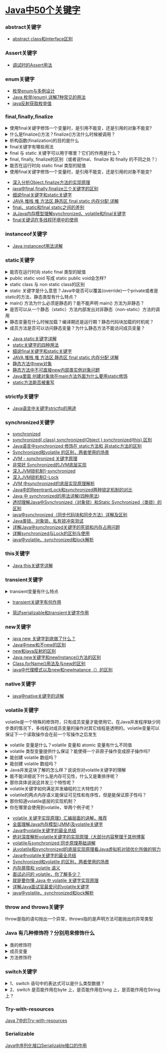 

# [Java中50个关键字](https://blog.csdn.net/candy_day/article/details/79942153)

### abstract关键字
* [abstract class和interface区别](https://blog.csdn.net/b_boy_hong10/article/details/80273259)

### Assert关键字
* [调试时的Assert用法](https://blog.csdn.net/jiang111_111shan/article/details/70186013)

### enum关键字
* [枚举enum与多例设计](https://blog.csdn.net/qq_36582604/article/details/81408919)
* [Java 枚举(enum) 详解7种常见的用法](https://blog.csdn.net/qq_27093465/article/details/52180865)
* [java反射获取枚举值](https://blog.csdn.net/Bronze5/article/details/80214011)

### final,finally,finalize
<details>
<summary>使用final关键字修饰一个变量时，是引用不能变，还是引用的对象不能变?</summary>
 是引用不能变（final引用恒定不变），引用的对象内容还是可以变的
</details>

<details>
<summary>什么是finalize()方法？finalize()方法什么时候被调用？</summary>

Java允许在类中定义一个名为finalize()的方法，一旦垃圾回收器准备好释放对象占用的存储空间，将首先调用finalize()方法，并且在下一次垃圾回收动作发生时，才会真正回收对象占用的内存。

</details>

<details>
<summary>析构函数(finalization)的目的是什么</summary>

析构函数目的是撤销对象前、完成一些清理工作，比如释放资源。释放了之后这些资源可以被回收，重新利用

</details>

<details>
<summary>final关键字有哪些用法</summary>

final关键字主要用于修饰类、类成员、方法、以及方法的形参。

final修饰成员属性：说明该成员属性是常量，不能被修改；

final修饰类，该类是最终类，不能被继承。

final修饰方法：该方法是最终方法，不能被重写。

final关键字修饰形参：1：当形参被修饰为final,那么该形参所属的方法中不能被篡改。

</details>

<details>
<summary>final 与 static 关键字可以用于哪里？它们的作用是什么？</summary>

用于修饰成员变量和成员方法，可以理解为“全局常量”，对于变量表示一旦给定值就不可以修改，并且通过类名可以访问；对于方法表示不可覆盖，并且可以通过类名直接访问

</details>


<details>
<summary> final, finally, finalize的区别（或者说final、finalize 和 finally 的不同之处？）</summary>

final关键字可以用于类，方法，变量前，用来表示该关键字修饰的类，方法，变量具有不可变的特性。

final关键字用于基本数据类型前：这时表明该关键字修饰的变量是一个常量，在定义后该变量的值就不能被修改。

final关键字用于方法声明前：这时意味着该方法时最终方法，只能被调用，不能被覆盖，但是可以被重载。

final关键字用于类名前：此时该类被称为最终类，该类不能被其他类继承。

finalize()方法来自于java.lang.Object，用于回收资源。可以为任何一个类添加finalize方法。finalize方法将在垃圾回收器清除对象之前调用。在实际应用中，不要依赖使用该方法回收任何短缺的资源，这是因为很难知道这个方法什么时候被调用。

finally，当代码抛出一个异常时，就会终止方法中剩余代码的处理，并退出这个方法的执行。finally块是程序在正常情况下或异常情况下都会运行的。比较适合用于既要处理异常又有资源释放的代码，保证了资源的合理回收。

</details>

<details>
<summary>能否在运行时向 static final 类型的赋值</summary>

不可以，被static final修饰的变量只能在被定义的时候或者类的静态代码块中初始化，一旦赋值后就不能在改变了。static final相当于类常量，就是在类被加载进内存的时候就要为属性分配内存，static块就是类被加载的时候执行且被执行一次，所以可以在其中进行初始化。

</details>

<details>
<summary>使用final关键字修饰一个变量时，是引用不能变，还是引用的对象不能变?</summary>

是引用不能变（final引用恒定不变），引用的对象内容还是可以变的

</details>

* [深入分析Object.finalize方法的实现原理](http://www.importnew.com/23913.html)
* [java中final,finally,finalize三个关键字的区别](https://blog.csdn.net/NDboy/article/details/45535201)
* [细说final关键字和static关键字](https://blog.csdn.net/m15732622413/article/details/53241231)
* [JAVA 堆栈 堆 方法区 静态区 final static 内存分配 详解](https://blog.csdn.net/peterwin1987/article/details/7571808)
* [final、static和final static之间的差别](https://blog.csdn.net/tracyjack123/article/details/81630997)
* [从Java内存模型理解synchronized、volatile和final关键字](https://blog.csdn.net/fuzhongmin05/article/details/60464835)
* [final关键词在多线程环境中的使用](https://blog.csdn.net/xiaoxiaoxuanao/article/details/52573859)


### instanceof关键字
* [Java instanceof用法详解](https://blog.csdn.net/kuangay/article/details/81563992)

### static关键字
<details>
<summary>能否在运行时向 static final 类型的赋值</summary>
不可以，被static final修饰的变量只能在被定义的时候或者类的静态代码块中初始化，一旦赋值后就不能在改变了。static final相当于类常量，就是在类被加载进内存的时候就要为属性分配内存，static块就是类被加载的时候执行且被执行一次，所以可以在其中进行初始化。

</details>

<details>
<summary>public static void 写成 static public void会怎样?</summary>

一样的

</details>

<details>
<summary>static class 与 non static class的区别</summary>
 
* 内部静态类不需要有指向外部类的引用。但非静态内部类需要持有对外部类的引用。

* 非静态内部类能够访问外部类的静态和非静态成员。静态类不能访问外部类的非静态成员。他只能访问外部类的静态成员。

* 一个非静态内部类不能脱离外部类实体被创建，一个非静态内部类可以访问外部类的数据和方法，因为他就在外部类里面。

#### 生命周期（Lifecycle）：

* 静态方法（Static Method）与静态成员变量一样，属于类本身，在类装载的时候被装载到内存（Memory），不自动进行销毁，会一直存在于内存中，直到JVM关闭。

* 非静态方法（Non-Static Method）又叫实例化方法，属于实例对象，实例化后才会分配内存，必须通过类的实例来引用。不会常驻内存，当实例对象被JVM 回收之后，也跟着消失。

效率：静态方法的使用效率比非静态方法的效率高。

#### 线程安全

* 静态方法是共享代码段，静态变量是共享数据段。既然是“共享”就有并发（Concurrence）的问题。

* 非静态方法是针对确定的一个对象的，所以不会存在线程安全的问题。

静态方法和实例方法是一样的，在类型第一次被使用时加载。调用的速度基本上没有差别。
 
</details>

<details>
<summary>static 关键字是什么意思？Java中是否可以覆盖(override)一个private或者是static的方法，静态类型有什么特点？</summary>

static表示静态的意思，可用于修饰成员变量和成员函数，被静态修饰的成员函数只能访问静态成员，不可以访问非静态成员。静态是随着类的加载而加载的，因此可以直接用类进行访问。 重写是子类中的方法和子类继承的父类中的方法一样（函数名，参数，参数类型，反回值类型），但是子类中的访问权限要不低于父类中的访问权限。重写的前提是必须要继承，private修饰不支持继承，因此被私有的方法不可以被重写。在Java中，如果父类中含有一个静态方法，且在子类中也含有一个返回类型、方法名、参数列表均与之相同的静态方法，那么该子类实际上只是将父类中的该同名方法进行了隐藏，而非重写。换句话说，父类和子类中含有的其实是两个没有关系的方法，它们的行为也并不具有多态性。

</details> 

<details>
<summary>main() 方法为什么必须是静态的？能不能声明 main() 方法为非静态？</summary>

用static修饰的就是静态方法。静态方法不依靠对象而存在。其直接与类有关，只要包含在类中，就可以得到执行，而不一定依附于对象的存在而执行。因此，main方法作为程序的入口方法，在这之前是不可能有任何对象被建立的，也就在main之前包括main自身不可能是非静态方法。所以main方法一定是静态的，有类就行——从而得到执行，进而有更多静态或非静态方法得到执行。

</details> 

<details>
<summary>是否可以从一个静态（static）方法内部发出对非静态（non-static）方法的调用</summary>
 
 不可以，静态函数中不能访问非静态成员变量，只能访问静态变量。因为静态优先于对象存在.静态方法中更不可以出现this
 
</details>  

<details>
<summary>静态变量在什么时候加载？编译期还是运行期？静态代码块加载的时机呢？</summary>
 
 静态是随着类的加载而加载的，JVM的代码编译运行顺序是编译、类的加载到执行，属于二者的过渡期。静态代码块也是如此
 
</details>  


<details>
<summary>成员方法是否可以访问静态变量？为什么静态方法不能访问成员变量？</summary>
 
 成员方法中可以访问静态成员变量。

请看下面代码来确定程序的打印先后顺序：

```java

public class test {

    public static void main(String[] args) {
        new test();
    }

    static int num = 4;

    {
        num += 3;
        System.out.println(b);
    }

    int a = 5;

    {
        System.out.println(c);
    }

    test() {System.out.println(d);}

    static {System.out.println(a);}

    static void run() {System.out.println(e);}
}

```

执行顺序如下：

```java

public class test {        //1.第一步，准备加载类

    public static void main(String[] args) {
        new test();        //4.第四步，new一个类，但在new之前要处理匿名代码块
    }

    static int num = 4;    //2.第二步，静态变量和静态代码块的加载顺序由编写先后决定

    {
        num += 3;
        System.out.println(b);//5.第五步，按照顺序加载匿名代码块，代码块中有打印
    }

    int a = 5;                //6.第六步，按照顺序加载变量

    {  成员变量第三个
        System.out.println(c);    //7.第七步，按照顺序打印c
    }
              //如果将构造函数和构造代码块互换，依旧还是先执行构造代码块。
    test() {  //类的构造函数，第四个加载
        System.out.println(d);     //8.第八步，最后加载构造函数，完成对象的建立
    }

    static {             //3.第三步，静态块，然后执行静态代码块，因为有输出，故打印a
        System.out.println(a);
    }

    static void run()              //静态方法，调用的时候才加载 注意看，e没有加载
    {
        System.out.println(e);
    }
}

```

静态块（静态变量）——成员变量——构造方法——静态方法

1、静态代码块（只加载一次） 2、构造方法（创建一个实例就加载一次）3、静态方法需要调用才会执行.

如果类还没有被加载：

1、先执行父类的静态代码块和静态变量初始化，并且静态代码块和静态变量的执行顺序只跟代码中出现的顺序有关。

2、执行子类的静态代码块和静态变量初始化。

3、执行父类的实例变量初始化

4、执行父类的构造函数（有构造代码块则先执行构造代码块）

5、执行子类的实例变量初始化

6、执行子类的构造函数

如果类已经被加载：

则静态代码块和静态变量就不用重复执行，再创建类对象时，只执行与实例相关的变量初始化和构造方法。

补充构造代码块：给对象进行初始化。对象一建立就运行并且优先于构造函数。

构造代码块和构造函数的区别，**构造代码块是给所有对象进行统一初始化， 构造函数给对应的对象初始化。**
 
</details>  


* [Java static关键字详解](https://blog.csdn.net/kuangay/article/details/81485324)
* [static关键字的四种用法](https://blog.csdn.net/shuyizhi/article/details/79700054)
* [细说final关键字和static关键字](https://blog.csdn.net/m15732622413/article/details/53241231)
* [JAVA 堆栈 堆 方法区 静态区 final static 内存分配 详解](https://blog.csdn.net/peterwin1987/article/details/7571808)
* [静态方法中new对象](https://blog.csdn.net/weixin_41929877/article/details/80422009)
* [静态方法中不可直接new内部类实例对象问题](https://blog.csdn.net/aizhihua19900214/article/details/79714235)
* [Java里面 创建对象放在main方法外面为什么要用static修饰](https://www.zhihu.com/question/322912459/answer/674332458?utm_source=wechat_session&utm_medium=social&utm_oi=991812777480134656)
* [static方法能否被重写](https://blog.csdn.net/xiangwanpeng/article/details/52504274?locationNum=12&fps=1)

### strictfp关键字
* [Java语言中关键字strictfp的用途](https://blog.csdn.net/redv/article/details/326444)

### synchronized关键字
* [synchronized](https://blog.csdn.net/mingyundezuoan/article/details/79264644)
* [synchronized(.class) synchronized(Object ) synchronized(this) 区别](https://blog.csdn.net/u011996917/article/details/80783471)
* [Java语言中synchronized 修饰在 static方法和 非static方法的区别](https://blog.csdn.net/virgoboy2004/article/details/7585182)
* [Synchronized和volatile 的区别，两者使用的场景](https://blog.csdn.net/yinni11/article/details/81514082)
* [JVM - synchronized 关键字原理](https://blog.csdn.net/dao_wolf/article/details/85627828)
* [非常好   Synchronized的JVM底层实现](https://blog.csdn.net/Winston_Limf/article/details/80915304)
* [深入JVM锁机制1-synchronized](https://blog.csdn.net/chen77716/article/details/6618779)
* [深入JVM锁机制2-Lock](https://blog.csdn.net/chen77716/article/details/6641477)
* [JVM 中synchronized的底层实现原理解析](https://blog.csdn.net/HinstenyHisoka/article/details/80864378)
* [Java中的ReentrantLock和synchronized两种锁定机制的对比](https://blog.csdn.net/fw0124/article/details/6672522)
* [Java 中 synchronized的用法详解(四种用法)](https://www.jb51.net/article/74566.htm)
* [透彻理解Java中Synchronized（对象锁）和Static Synchronized（类锁）的区别](https://www.jb51.net/article/140175.htm)
* [java中synchronized（同步代码块和同步方法）详解及区别](https://www.jb51.net/article/106941.htm)
* [Java类锁、对象锁、私有锁冲突测试](https://www.jb51.net/article/56440.htm)
* [详解Java中synchronized关键字的死锁和内存占用问题](https://www.jb51.net/article/86666.htm)
* [详解synchronized与Lock的区别与使用](https://blog.csdn.net/u012403290/article/details/64910926)
* [java中volatile、synchronized和lock解析](https://blog.csdn.net/ztchun/article/details/60778950)
### this关键字
* [Java this关键字详解](https://blog.csdn.net/kuangay/article/details/81535701)

### transient关键字

<details>
<summary>transient变量有什么特点</summary>
 
 一旦变量被transient修饰，变量将不再是对象持久化的一部分，该变量内容在序列化后无法获得访问。
 
transient关键字只能修饰变量，而不能修饰方法和类。注意，本地变量是不能被transient关键字修饰的。变量如果是用户自定义类变量，则该类需要实现Serializable接口。

被transient关键字修饰的变量不能被序列化，一个静态变量不管是否被transient修饰，均不能被序列化。

</details> 

* [transient关键字有何作用](https://blog.csdn.net/duyiwuerluozhixiang/article/details/86633179)

* [简述serializable和transient关键字作用](https://blog.csdn.net/java__project/article/details/54960525)


### new关键字
* [java new 关键字到底做了什么？](https://blog.csdn.net/u010523770/article/details/68969482)
* [Java中new和不new的区别](https://blog.csdn.net/xujiangdong1992/article/details/73910088)
* [new和java反射的区别](https://blog.csdn.net/brucehome/article/details/17098971)
* [Java new关键字和newInstance()方法的区别](https://blog.csdn.net/shipfei_csdn/article/details/81939616)
* [Class.forName()用法及与new的区别](https://blog.csdn.net/zhangxichao100/article/details/51105205)
* [java中代理模式以及new和newInatance（）的区别](https://blog.csdn.net/lnjphjh/article/details/48752983)


### native关键字
* [java中native关键字的详解](https://blog.csdn.net/u013531824/article/details/21012655)

### volatile关键字

volatile是一个特殊的修饰符，只有成员变量才能使用它。在Java并发程序缺少同步类的情况下，多线程对成员变量的操作对其它线程是透明的。volatile变量可以保证下一个读取操作会在前一个写操作之后发生

<details>
<summary>volatile 变量是什么？volatile 变量和 atomic 变量有什么不同值</summary>
 
 Java语言提供了一种稍弱的同步机制，即volatile变量，用来确保将变量的更新操作通知到其他线程。当把变量声明为volatile类型后，编译器与运行时都会注意到这个变量是共享的，因此不会将该变量上的操作与其他内存操作一起重排序。volatile变量不会被缓存在寄存器或者对其他处理器不可见的地方，因此在读取volatile类型的变量时总会返回最新写入的值。
 
在访问volatile变量时不会执行加锁操作，因此也就不会使执行线程阻塞，因此volatile变量是一种比sychronized关键字更轻量级的同步机制。
 
</details> 

<details>
<summary>volatile 类型变量提供什么保证？能使得一个非原子操作变成原子操作吗?</summary>

volatile只提供了保证访问该变量时，每次都是从内存中读取最新值，并不会使用寄存器缓存该值——每次都会从内存中读取。而对该变量的修改，volatile并不提供原子性的保证。那么编译器究竟是直接修改内存的值，还是使用寄存器修改都符合volatile的定义。所以，一句话，volatile并不提供原子性的保证。

</details>

<details>
<summary>能创建 volatile 数组吗？</summary>

可以，volatile修饰的变量如果是对象或数组之类的，其含义是对象获数组的地址具有可见性，但是数组或对象内部的成员改变不具备可见性

</details>


<details>
<summary>能创建 volatile 数组吗？</summary>

可以，volatile修饰的变量如果是对象或数组之类的，其含义是对象获数组的地址具有可见性，但是数组或对象内部的成员改变不具备可见性

</details>

<details>
<summary> Java并发这块了解的怎么样？说说你对volatile关键字的理解</summary>


就我理解的而言，被volatile修饰的共享变量，就具有了以下两点特性：

1.保证了不同线程对该变量操作的内存可见性;

2.禁止指令重排序

</details>

<details>
<summary>能不能详细说下什么是内存可见性，什么又是重排序呢？</summary>

这个聊起来可就多了，我还是从Java内存模型说起吧。 Java虚拟机规范试图定义一种Java内存模型（JMM）,来屏蔽掉各种硬件和操作系统的内存访问差异，让Java程序在各种平台上都能达到一致的内存访问效果。简单来说，由于CPU执行指令的速度是很快的，但是内存访问的速度就慢了很多，相差的不是一个数量级，所以搞处理器的那群大佬们又在CPU里加了好几层高速缓存。 在Java内存模型里，对上述的优化又进行了一波抽象。JMM规定所有变量都是存在主存中的，类似于上面提到的普通内存，每个线程又包含自己的工作内存，方便理解就可以看成CPU上的寄存器或者高速缓存。所以线程的操作都是以工作内存为主，它们只能访问自己的工作内存，且工作前后都要把值在同步回主内存。 这么说得我自己都有些不清楚了，拿张纸画一下：



在线程执行时，首先会从主存中read变量值，再load到工作内存中的副本中，然后再传给处理器执行，执行完毕后再给工作内存中的副本赋值，随后工作内存再把值传回给主存，主存中的值才更新。 使用工作内存和主存，虽然加快的速度，但是也带来了一些问题。比如看下面一个例子：

i = i + 1;

假设i初值为0，当只有一个线程执行它时，结果肯定得到1，当两个线程执行时，会得到结果2吗？这倒不一定了。可能存在这种情况：

<a href="https://ibb.co/51ymY8T"><img src="https://i.ibb.co/9pL6wTn/2018120165342367.jpg" alt="2018120165342367" border="0"></a>
 
线程1： load i from 主存  // i = 0
    i + 1 // i = 1
线程2： load i from主存 // 因为线程1还没将i的值写回主存，所以i还是0
    i + 1 //i = 1
线程1: save i to 主存
线程2： save i to 主存
 

如果两个线程按照上面的执行流程，那么i最后的值居然是1了。如果最后的写回生效的慢，你再读取i的值，都可能是0，这就是缓存不一致问题。 下面就要提到你刚才问到的问题了，JMM主要就是围绕着如何在并发过程中如何处理原子性、可见性和有序性这3个特征来建立的，通过解决这三个问题，可以解除缓存不一致的问题。而volatile跟可见性和有序性都有关。


</details>

<details>
<summary>那你具体说说这并发三个特性呢？</summary>

1.原子性(Atomicity)： Java中，对基本数据类型的读取和赋值操作是原子性操作，所谓原子性操作就是指这些操作是不可中断的，要做一定做完，要么就没有执行。 比如：
 
i = 2;
j = i;
i++;
i = i + 1;
 

上面4个操作中，i=2是读取操作，必定是原子性操作，j=i你以为是原子性操作，其实吧，分为两步，一是读取i的值，然后再赋值给j,这就是2步操作了，称不上原子操作，i++和i = i + 1其实是等效的，读取i的值，加1，再写回主存，那就是3步操作了。所以上面的举例中，最后的值可能出现多种情况，就是因为满足不了原子性。 这么说来，只有简单的读取，赋值是原子操作，还只能是用数字赋值，用变量的话还多了一步读取变量值的操作。有个例外是，虚拟机规范中允许对64位数据类型(long和double)，分为2次32为的操作来处理，但是最新JDK实现还是实现了原子操作的。 JMM只实现了基本的原子性，像上面i++那样的操作，必须借助于synchronized和Lock来保证整块代码的原子性了。线程在释放锁之前，必然会把i的值刷回到主存的

2. 可见性(Visibility)： 说到可见性，Java就是利用volatile来提供可见性的。 当一个变量被volatile修饰时，那么对它的修改会立刻刷新到主存，当其它线程需要读取该变量时，会去内存中读取新值。而普通变量则不能保证这一点。 其实通过synchronized和Lock也能够保证可见性，线程在释放锁之前，会把共享变量值都刷回主存，但是synchronized和Lock的开销都更大

3. 有序性（Ordering） JMM是允许编译器和处理器对指令重排序的，但是规定了as-if-serial语义，即不管怎么重排序，程序的执行结果不能改变。比如下面的程序段：

```java

double pi = 3.14;  //A
double r = 1;    //B
double s= pi * r * r;//C
 
```

上面的语句，可以按照A->B->C执行，结果为3.14,但是也可以按照B->A->C的顺序执行，因为A、B是两句独立的语句，而C则依赖于A、B，所以A、B可以重排序，但是C却不能排到A、B的前面。JMM保证了重排序不会影响到单线程的执行，但是在多线程中却容易出问题。 比如这样的代码:

```java

int a = 0;
bool flag = false;
 
public void write() {
  a = 2;       //1
  flag = true;    //2
}
 
public void multiply() {
  if (flag) {     //3
    int ret = a * a;//4
  }
}

```

假如有两个线程执行上述代码段，线程1先执行write，随后线程2再执行multiply，最后ret的值一定是4吗？结果不一定：

<a href="https://ibb.co/w71LYMm"><img src="https://i.ibb.co/8bVBX6Z/2018120165556633.jpg" alt="2018120165556633" border="0"></a>

如图所示，write方法里的1和2做了重排序，线程1先对flag赋值为true，随后执行到线程2，ret直接计算出结果，再到线程1，这时候a才赋值为2,很明显迟了一步。 这时候可以为flag加上volatile关键字，禁止重排序，可以确保程序的有序性，也可以上重量级的synchronized和Lock来保证有序性,它们能保证那一块区域里的代码都是一次性执行完毕的。 另外，JMM具备一些先天的有序性,即不需要通过任何手段就可以保证的有序性，通常称为happens-before原则。<<JSR-133：Java Memory Model and Thread Specification>>定义了如下happens-before规则： 1.程序顺序规则： 一个线程中的每个操作，happens-before于该线程中的任意后续操作 2.监视器锁规则：对一个线程的解锁，happens-before于随后对这个线程的加锁 3.volatile变量规则： 对一个volatile域的写，happens-before于后续对这个volatile域的读 4.传递性：如果A happens-before B ,且 B happens-before C, 那么 A happens-before C 5.start()规则： 如果线程A执行操作ThreadB_start()(启动线程B) , 那么A线程的ThreadB_start()happens-before 于B中的任意操作 6.join()原则： 如果A执行ThreadB.join()并且成功返回，那么线程B中的任意操作happens-before于线程A从ThreadB.join()操作成功返回。 7.interrupt()原则： 对线程interrupt()方法的调用先行发生于被中断线程代码检测到中断事件的发生，可以通过Thread.interrupted()方法检测是否有中断发生 8.finalize()原则：一个对象的初始化完成先行发生于它的finalize()方法的开始 第1条规则程序顺序规则是说在一个线程里，所有的操作都是按顺序的，但是在JMM里其实只要执行结果一样，是允许重排序的，这边的happens-before强调的重点也是单线程执行结果的正确性，但是无法保证多线程也是如此。 第2条规则监视器规则其实也好理解，就是在加锁之前，确定这个锁之前已经被释放了，才能继续加锁。 第3条规则，就适用到所讨论的volatile，如果一个线程先去写一个变量，另外一个线程再去读，那么写入操作一定在读操作之前。 第4条规则，就是happens-before的传递性。 后面几条就不再一一赘述了。

</details>

<details>
<summary>volatile关键字如何满足并发编程的三大特性的？</summary>

那就要重提volatile变量规则： 对一个volatile域的写，happens-before于后续对这个volatile域的读。 这条再拎出来说，其实就是如果一个变量声明成是volatile的，那么当我读变量时，总是能读到它的最新值，这里最新值是指不管其它哪个线程对该变量做了写操作，都会立刻被更新到主存里，我也能从主存里读到这个刚写入的值。也就是说volatile关键字可以保证可见性以及有序性。 继续拿上面的一段代码举例：

```java
 
int a = 0;
bool flag = false;
 
public void write() {
  a = 2;       //1
  flag = true;    //2
}
 
public void multiply() {
  if (flag) {     //3
    int ret = a * a;//4
  }
}
 
```

这段代码不仅仅受到重排序的困扰，即使1、2没有重排序。3也不会那么顺利的执行的。假设还是线程1先执行write操作，线程2再执行multiply操作，由于线程1是在工作内存里把flag赋值为1，不一定立刻写回主存，所以线程2执行时，multiply再从主存读flag值，仍然可能为false，那么括号里的语句将不会执行。 如果改成下面这样：

```java

int a = 0;
volatile bool flag = false;
 
public void write() {
  a = 2;       //1
  flag = true;    //2
}
 
public void multiply() {
  if (flag) {     //3
    int ret = a * a;//4
  }
}
 
```

那么线程1先执行write,线程2再执行multiply。根据happens-before原则，这个过程会满足以下3类规则： 程序顺序规则：1 happens-before 2; 3 happens-before 4; (volatile限制了指令重排序，所以1 在2 之前执行) volatile规则：2 happens-before 3 传递性规则：1 happens-before 4 当写一个volatile变量时，JMM会把该线程对应的本地内存中的共享变量刷新到主内存 当读一个volatile变量时，JMM会把该线程对应的本地内存置为无效，线程接下来将从主内存中读取共享变量。

</details>

<details>
<summary>volatile的两点内存语义能保证可见性和有序性，但是能保证原子性吗？</summary>

首先我回答是不能保证原子性，要是说能保证，也只是对单个volatile变量的读/写具有原子性，但是对于类似volatile++这样的复合操作就无能为力了，比如下面的例子：

```java
 
public class Test {
  public volatile int inc = 0;
  
  public void increase() {
    inc++;
  }
  
  public static void main(String[] args) {
    final Test test = new Test();
    for(int i=0;i<10;i++){
      new Thread(){
        public void run() {
          for(int j=0;j<1000;j++)
            test.increase();
        };
      }.start();
    }
  
    while(Thread.activeCount()>1) //保证前面的线程都执行完
      Thread.yield();
    System.out.println(test.inc);
  }
 
```

按道理来说结果是10000，但是运行下很可能是个小于10000的值。有人可能会说volatile不是保证了可见性啊，一个线程对inc的修改，另外一个线程应该立刻看到啊！可是这里的操作inc++是个复合操作啊，包括读取inc的值，对其自增，然后再写回主存。 假设线程A，读取了inc的值为10，这时候被阻塞了，因为没有对变量进行修改，触发不了volatile规则。 线程B此时也读读inc的值，主存里inc的值依旧为10，做自增，然后立刻就被写回主存了，为11。 此时又轮到线程A执行，由于工作内存里保存的是10，所以继续做自增，再写回主存，11又被写了一遍。所以虽然两个线程执行了两次increase()，结果却只加了一次。 有人说，volatile不是会使缓存行无效的吗？但是这里线程A读取到线程B也进行操作之前，并没有修改inc值，所以线程B读取的时候，还是读的10。 又有人说，线程B将11写回主存，不会把线程A的缓存行设为无效吗？但是线程A的读取操作已经做过了啊，只有在做读取操作时，发现自己缓存行无效，才会去读主存的值，所以这里线程A只能继续做自增了。 综上所述，在这种复合操作的情景下，原子性的功能是维持不了了。但是volatile在上面那种设置flag值的例子里，由于对flag的读/写操作都是单步的，所以还是能保证原子性的。 要想保证原子性，只能借助于synchronized,Lock以及并发包下的atomic的原子操作类了，即对基本数据类型的 自增（加1操作），自减（减1操作）、以及加法操作（加一个数），减法操作（减一个数）进行了封装，保证这些操作是原子性操作。

</details>

<details>
<summary>那你知道volatile底层的实现机制？</summary>

果把加入volatile关键字的代码和未加入volatile关键字的代码都生成汇编代码，会发现加入volatile关键字的代码会多出一个lock前缀指令。 lock前缀指令实际相当于一个内存屏障，内存屏障提供了以下功能： 

1.重排序时不能把后面的指令重排序到内存屏障之前的位置 

2.使得本CPU的Cache写入内存 

3.写入动作也会引起别的CPU或者别的内核无效化其Cache，相当于让新写入的值对别的线程可见。

</details>

<details>
<summary>你在哪里会使用到volatile，举两个例子呢？</summary>

1.状态量标记，就如上面对flag的标记，我重新提一下：

```java

int a = 0;
volatile bool flag = false;
 
public void write() {
  a = 2;       //1
  flag = true;    //2
}
 
public void multiply() {
  if (flag) {     //3
    int ret = a * a;//4
  }
}
 
```

这种对变量的读写操作，标记为volatile可以保证修改对线程立刻可见。比synchronized,Lock有一定的效率提升。 2.单例模式的实现，典型的双重检查锁定（DCL）

```java

class Singleton{
  private volatile static Singleton instance = null;
  
  private Singleton() {
  
  }
  
  public static Singleton getInstance() {
    if(instance==null) {
      synchronized (Singleton.class) {
        if(instance==null)
          instance = new Singleton();
      }
    }
    return instance;
  }
}
 
```

这是一种懒汉的单例模式，使用时才创建对象，而且为了避免初始化操作的指令重排序，给instance加上了volatile

</details>

* [volatile 关键字实现原理》汇编层面的讲解，推荐](http://www.importnew.com/27002.html)
* [全面理解Java内存模型(JMM)及volatile关键字](https://blog.csdn.net/javazejian/article/details/72772461)
* [Java中volatile关键字的最全总结](https://blog.csdn.net/u012723673/article/details/80682208)
* [绝对深度解析volatile关键字的实现原理（大部分内容整理于其他博客](https://blog.csdn.net/yanshuanche3765/article/details/78405872)
* [volatile与synchronized 同步原理基础讲解](https://blog.csdn.net/lxlmycsdnfree/article/details/70256031)
* [从volatile和synchronized的底层实现原理看Java虚拟机对锁优化所做的努力](https://blog.csdn.net/lxlmycsdnfree/article/details/70256031)
* [Java中volatile关键字的最全总结](https://blog.csdn.net/u012723673/article/details/80682208)
* [Synchronized和volatile 的区别，两者使用的场景](https://blog.csdn.net/yinni11/article/details/81514082)
* [内存屏障和 volatile 语义](http://www.importnew.com/29860.html)
* [面试必问的 volatile，你了解多少？](http://www.importnew.com/27863.html)
* [就是要你懂 Java 中 volatile 关键字实现原理](http://www.importnew.com/27002.html)
* [详解Java面试官最爱问的volatile关键字](https://www.jb51.net/article/133313.htm) 
* [java中volatile、synchronized和lock解析](https://blog.csdn.net/ztchun/article/details/60778950)

### throw and throws关键字

throw是指的语句抛出一个异常，throws指的是声明方法可能抛出的异常类型

### Java 有几种修饰符？分别用来修饰什么

<details>
<summary>类的修饰符</summary>

public可以在其他任何类中使用，默认为统一包下的任意类。

abstract抽象类，不能被实例化，可以包含抽象方法，抽象方法没有被实现，无具体功能，只能衍生子类。

final不能被继承。

</details>

<details>
<summary>成员变量</summary>

static类变量：一个类所拥有的变量，不是类的每个实例有的变量。类变量是指不管类创建了多少对象，系统仅在第一次调用类的时候为类变量分配内存，所有对象共享该类的类变量，因此可以通过类本身或者某个对象来访问类变量。

final：常量。

volatile：声明一个可能同时被并存运行的几个线程所控制和修改的变量。

abstract：只有声明部分，方法体为空，具体在子类中完成。

transient：（过度修饰符）指定该变量是系统保留，暂无特别作用的临时性变量。
</details>

<details>
<summary>方法修饰符</summary>

public（公共控制符）

private（私有控制符）指定此方法只能有自己类等方法访问，其他的类不能访问（包括子类）

protected（保护访问控制符）指定该方法可以被它的类和子类进行访问。

final，指定该方法不能被重载。

static，指定不需要实例化就可以激活的一个方法。

synchronize，同步修饰符，在多个线程中，该修饰符用于在运行前，对他所属的方法加锁，以防止其他线程的访问，运行结束后解锁。

native，本地修饰符。指定此方法的方法体是用其他语言在程序外部编写的。

</details>

### switch关键字

<details>
<summary>1、switch 语句中的表达式可以是什么类型数据？</summary>
 
 switch(A),括号中A的取值可以是byte、short、int、char、String，还有枚举类型。
 
</details>


<details>
<summary>2、switch 是否能作用在byte 上，是否能作用在long 上，是否能作用在String上？</summary>
 
Java 7之前，switch后面的括号里面只能放int类型的值，注意是只能放int类型，但是放byte，short，char类型的也可以，是因为byte，short，shar可以自动提升（自动类型转换）为int，不是说就可以放它们，说白了，你放的byte，short，shar类型，然后他们会自动转换为int类型（宽化，自动转换并且安全），其实最后放的还是int类型。String可以了，但是long仍然不行。

1.小的往大的转换(宽化)，自动转换，有些时候就会自动提升为大的类型，比如switch中
2.大的往小的转换(窄化)必须强制类型转换所以long不行，要想行就得强转如（int）long。同理，float、double也是不行的，要想行就强转。
 
</details>

### Try-with-resources
[Java 7中的Try-with-resources](http://ifeve.com/java-7中的try-with-resources/)

### Serializable
[Java中序列化接口Serializable接口的作用](https://blog.csdn.net/xilihong816/article/details/78893032)
